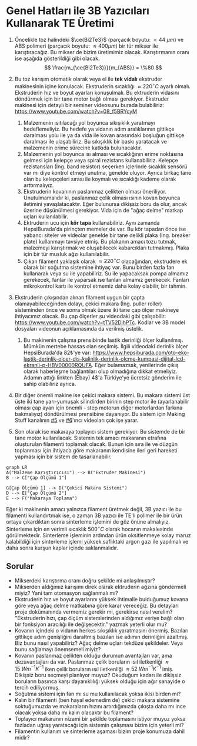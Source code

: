 # Genel Hatları ile 3B Yazıcıları Kullanarak TE Üretimi

1. Öncelikle toz halindeki $\ce{Bi2Te3}$ (parçacık boyutu: $\lt 44\ \mu m$) ve ABS polimeri (parçacık boyutu: $\approx 400 \mu m$) bir tür mikser ile karıştıracağız. Bu mikser de bizim üretimimiz olacak. Karıştırmanın oranı ise aşağıda gösterildiği gibi olacak.
   $$
   \frac{m_{\ce{Bi2Te3}}}{m_{ABS}} = \%80
   $$

2. Bu toz karışım otomatik olarak veya el ile **tek vidalı** ekstruder makinesinin içine konulacak. Ekstruderin sıcaklığı $\approx220^{\circ}C$ ayarlı olmalı. Ekstruderin hız ve boyut ayarları konuşulmalı. Bu ektruderin vidasını döndürmek için bir tane motor bağlı olması gerekiyor. Ekstruder makinesi için detaylı bir seminer videosunu burada bulabiliriz: https://www.youtube.com/watch?v=08_f5BRYcyM

   1. Malzemenin ısıtılacağı yol boyunca sıkışıklık yaratmayı hedeflemeliyiz. Bu hedefe ya vidanın adım aralıklarının gittikçe daralması yolu ile ya da vida ile kovan arasındaki boşluğun gittikçe daralması ile ulaşabiliriz. Bu sıkışıklık bir baskı yaratacak ve malzemenin erime sürecine katkıda bulunacaktır.
   2. Malzemenin yol boyunca ısı alması ve sıcaklığının erime noktasına gelmesi için kelepçe veya spiral rezistans kullanabiliriz. Kelepçe rezistansları (İng. band resistor) seçerken içlerinde sıcaklık sensörü var mı diye kontrol etmeyi unutma, genelde oluyor. Ayrıca birkaç tane olan bu kelepçeleri sırası ile koymalı ve sıcaklığı kademe olarak arttırmalıyız.
   3. Ekstruderin kovanının paslanmaz çelikten olması öneriliyor. Unutulmamalıdır ki, paslanmaz çelik olması ısının kovan boyunca iletimini yavaşlatacaktır. Eğer bulunursa dikişsiz boru da olur, ancak üzerine düşünülmesi gerekiyor. Vida için de "ağaç delme" matkap uçları kullanılabilir.
   4. Ektruderin ucu için **kör tapa** kullanabiliriz. Aynı zamanda HepsiBurada'da pirinçten memeler de var. Bu kör tapadan önce ise yabancı siteler ve videolar genelde bir tane delikli plaka (İng. breaker plate) kullanmayı tavsiye etmiş. Bu plakanın amacı tozu tutmak, malzemeyi karıştırmak ve oluşabilecek kabarcıkları tutmakmış. Plaka için bir tür musluk ağzı kullanılabilir.
   5. Çıkan filament yaklaşık olarak $\approx 220^{\circ} C$ olacağından, ekstrudere ek olarak bir soğutma sistemine ihtiyaç var. Bunu birden fazla fan kullanarak veya su ile yapabiliriz. Su ile yapacaksak pompa almamız gerekecek, fanlar ile yaparsak ise fanları almamız gerekecek. Fanları mikrokontrol kartı ile kontrol etmemiz daha kolay olabilir, bir tahmin.

3. Ekstruderin çıkışından alınan filament uygun bir çapta olamayabileceğinden dolayı, çekici makara (İng. puller roller) sisteminden önce ve sonra olmak üzere iki tane çap ölçer makineye ihtiyacımız olacak. Bu çap ölçerler şu videodaki gibi çalışabilir: https://www.youtube.com/watch?v=tTV52DihPTc. Kodlar ve 3B model dosyaları videonun açıklamasında da verilmiş üstelik.

   1. Bu makinenin çalışma prensibinde lastik derinliği ölçer kullanılmış. Mümkün mertebe hassas olan seçilmiş. İlgili videodaki derinlik ölçer HepsiBurada'da 82₺'ye var: https://www.hepsiburada.com/oto-eko-lastik-derinlik-olcer-dis-kalinlik-derinlik-olcme-kumpasi-dijital-lcd-ekranli-p-HBV00000RQUFA. Eğer bulamazsak, yenilerinde çıkış olarak haberleşme bağlantıları olup olmadığına dikkat etmeliyiz. Adamın attığı linkten (Ebay) 4$'a Türkiye'ye ücretsiz gönderim ile sahip olabiliriz ayrıca.

4. Bir diğer önemli makine ise çekici makara sistemi. Bu makara sistemi üst üste iki tane yarı-yumuşak silindirden birinin step motor ile (ayarlanabilir olması çap ayarı için önemli - step motorun diğer motorlardan farkına bakmalıyız) döndürülmesi prensibine dayanıyor. Bu sistem için Making Stuff kanalının [#5](https://www.youtube.com/watch?v=UkPja5LeuoE) ve [#6](https://www.youtube.com/watch?v=gyy7zwMgzdw)'ıncı videoları çok işe yarar.

5. Son olarak ise makaraya toplayıcı sistem gerekiyor. Bu sistemde de bir tane motor kullanılacak. Sistemin tek amacı makaranın etrafına oluşturulan filamenti toplamak olacak. Bunun için sıra ile ve düzgün toplanması için ihtiyaca göre makaranın kendisine ileri geri hareketi yapması için bir sistem de tasarlanabilir.

```mermaid
graph LR
A("Malzeme Karıştırıcısı") --> B("Extruder Makinesi")
B --> C["Çap Ölçümü 1"]

G[Çap Ölçümü 1] --> D("Çekici Makara Sistemi")
D --> E["Çap Ölçümü 2"]
E --> F("Makaraya Toplama")
```

Eğer ki makinenin amacı yalnızca filament üretmek değil, 3B yazıcı ile bu filamenti kullandırtmak ise, o zaman 3B yazıcı ile TE'li polimer ile bir ürün ortaya çıkardıktan sonra sinterleme işlemini de göz önüne almalıyız. Sinterleme için en verimli sıcaklık $500^{\circ} C$ olarak hocanın makalesinde görülmektedir. Sinterleme işleminin ardından ürün oksitlenmeye kolay  maruz kalabildiği için sinterleme işlemi yüksek saflıktaki argon gazı ile yapılmalı ve daha sonra kurşun kaplar içinde saklanmalıdır.

## Sorular

* Mikserdeki karıştırma oranı doğru şekilde mi anlaşılmıştır?
* Mikserden aldığımız karışımı direk olarak ektruderin ağzına göndermeli miyiz? Yani tam otomasyon sağlanmalı mı?
* Ekstruderin hız ve boyut ayarlarını yüksek ihtimalle bulduğumuz kovana göre veya ağaç delme matkabına göre karar vereceğiz. Bu detayları proje dokümanında vermemiz gerekir mi, gerekirse nasıl verelim? "Ekstruderin hızı, çap ölçüm sistemlerinden aldığımız veriye bağlı olan bir fonksiyon aracılığı ile değişecektir." yazmak yeterli olur mu?
* Kovanın içindeki o vidanın herkes sıkışıklık yaratmasını önermiş. Bazıları gittikçe adım genişliğini daraltmış bazıları ise adımın derinliğini azaltmış. Biz bunu nasıl yapabiliriz? Ağaç delme uçları tekdüze şekildeler. Veya bunu sağlamayı önemsemeli miyiz?
* Kovanın paslanmaz çelikten olduğu durumun avantajları var, ama dezavantajları da var. Paslanmaz çelik boruların ısıl iletkenliği $\approx 15\ W m^{-1} K^{-1}$  iken çelik boruların ısıl iletkenliği $\approx 52\ Wm^{-1}K^{-1}$ imiş. Dikişsiz boru seçmeyi  planlıyor muyuz? Okuduğum kadarı ile dikişsiz boruların basınca karşı dayanıklılığı yüksek olduğu için ağır sanayide o tercih ediliyormuş.
* Soğutma sistemi için fan mı su mu kullanılacak yoksa ikisi birden mi?
* Kalın bir filamenti (ben hayal edemedim de) çekici makara sistemine soktuğumuzda ve makaraların hızını artırdığımızda çıkışta daha mı ince olacak yoksa daha mı kalın olacaktır bu filament?
* Toplayıcı makaranın nizami bir şekilde toplamasını istiyor muyuz yoksa fazladan uğraş yaratacağı için sistemin çalışması bizim için yeterli mi?
* Filamentin kullanım ve sinterleme aşaması bizim proje konumuza dahil midir?